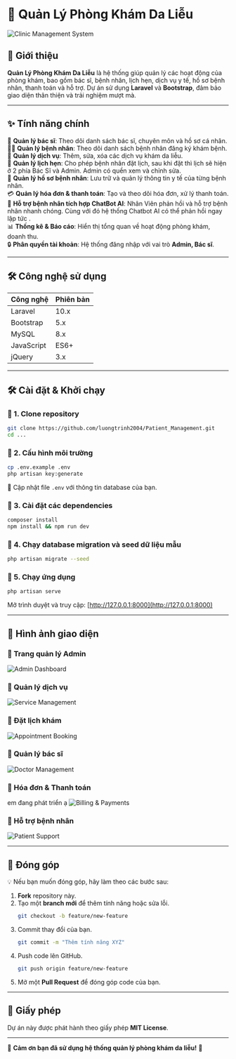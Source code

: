 # 🏥 Quản Lý Phòng Khám Da Liễu

![Clinic Management System](img/readme.png)

## 🚀 Giới thiệu

**Quản Lý Phòng Khám Da Liễu** là hệ thống giúp quản lý các hoạt động của phòng khám, bao gồm bác sĩ, bệnh nhân, lịch hẹn, dịch vụ y tế, hồ sơ bệnh nhân, thanh toán và hỗ trợ. Dự án sử dụng **Laravel** và **Bootstrap**, đảm bảo giao diện thân thiện và trải nghiệm mượt mà.

---

## ✨ Tính năng chính

💪 **Quản lý bác sĩ**: Theo dõi danh sách bác sĩ, chuyên môn và hồ sơ cá nhân.  
👨‍⚕️ **Quản lý bệnh nhân**: Theo dõi danh sách bệnh nhân đăng ký khám bệnh.  
💊 **Quản lý dịch vụ**: Thêm, sửa, xóa các dịch vụ khám da liễu.  
📅 **Quản lý lịch hẹn**: Cho phép bệnh nhân đặt lịch, sau khi đặt thì lịch sẽ hiện ở 2 phía Bác Sĩ và Admin. Admin có quền xem và chỉnh sửa.  
📝 **Quản lý hồ sơ bệnh nhân**: Lưu trữ và quản lý thông tin y tế của từng bệnh nhân.  
💳 **Quản lý hóa đơn & thanh toán**: Tạo và theo dõi hóa đơn, xử lý thanh toán.  
📢 **Hỗ trợ bệnh nhân tích hợp ChatBot AI**: Nhân Viên phản hồi và hỗ trợ bệnh nhân nhanh chóng. Cùng với đó hệ thống Chatbot AI có thể phản hồi ngay lập tức .  
📊 **Thống kê & Báo cáo**: Hiển thị tổng quan về hoạt động phòng khám, doanh thu.  
🔒 **Phân quyền tài khoản**: Hệ thống đăng nhập với vai trò **Admin, Bác sĩ**.

---

## 🛠 Công nghệ sử dụng

| Công nghệ  | Phiên bản |
| ---------- | --------- |
| Laravel    | 10.x      |
| Bootstrap  | 5.x       |
| MySQL      | 8.x       |
| JavaScript | ES6+      |
| jQuery     | 3.x       |

---

## 🛠 Cài đặt & Khởi chạy

### 📌 1. Clone repository

```sh
git clone https://github.com/luongtrinh2004/Patient_Management.git
cd ...
```

### 📌 2. Cấu hình môi trường

```sh
cp .env.example .env
php artisan key:generate
```

🎡 Cập nhật file `.env` với thông tin database của bạn.

### 📌 3. Cài đặt các dependencies

```sh
composer install
npm install && npm run dev
```

### 📌 4. Chạy database migration và seed dữ liệu mẫu

```sh
php artisan migrate --seed
```

### 📌 5. Chạy ứng dụng

```sh
php artisan serve
```

Mở trình duyệt và truy cập: [http://127.0.0.1:8000](http://127.0.0.1:8000)

---

## 📸 Hình ảnh giao diện

### 🔹 Trang quản lý Admin

![Admin Dashboard](img/adminreadme.png)

### 🔹 Quản lý dịch vụ

![Service Management](quanlydichvureadme.png)

### 🔹 Đặt lịch khám

![Appointment Booking](img/quanlylichhenreadme.png)

### 🔹 Quản lý bác sĩ

![Doctor Management](img/quanlybacsireadme.png)

### 🔹 Hóa đơn & Thanh toán

em đang phát triển ạ
![Billing & Payments](https://via.placeholder.com/800x400?text=Billing+&+Payments)

### 🔹 Hỗ trợ bệnh nhân

![Patient Support](img/quanlyhotroreadme.png)

---

## 🤝 Đóng góp

💡 Nếu bạn muốn đóng góp, hãy làm theo các bước sau:

1. **Fork** repository này.
2. Tạo một **branch mới** để thêm tính năng hoặc sửa lỗi.
    ```sh
    git checkout -b feature/new-feature
    ```
3. Commit thay đổi của bạn.
    ```sh
    git commit -m "Thêm tính năng XYZ"
    ```
4. Push code lên GitHub.
    ```sh
    git push origin feature/new-feature
    ```
5. Mở một **Pull Request** để đóng góp code của bạn.

---

## 📜 Giấy phép

Dự án này được phát hành theo giấy phép **MIT License**.

---

💙 **Cảm ơn bạn đã sử dụng hệ thống quản lý phòng khám da liễu!** 🏥
